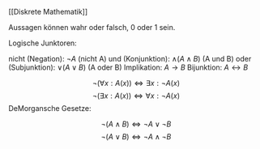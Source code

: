 [[Diskrete Mathematik]]

Aussagen können wahr oder falsch, 0 oder 1 sein.

Logische Junktoren:

nicht (Negation): $\lnot A$ (nicht A)
und (Konjunktion): $\wedge (A \wedge B)$ (A und B)
oder (Subjunktion): $\vee (A \vee B)$ (A oder B)
Implikation: $A \rightarrow B$
Bijunktion: $A \leftrightarrow B$

$$
\lnot(\forall x:A(x)) \Leftrightarrow \exists x: \lnot A(x)
$$
$$
\lnot(\exists x:A(x)) \Leftrightarrow \forall x: \lnot A(x)
$$
DeMorgansche Gesetze:

$$
\lnot(A \wedge B) \Leftrightarrow \lnot A \vee \lnot B
$$
$$
\lnot(A \vee B) \Leftrightarrow \lnot A \wedge \lnot B
$$
